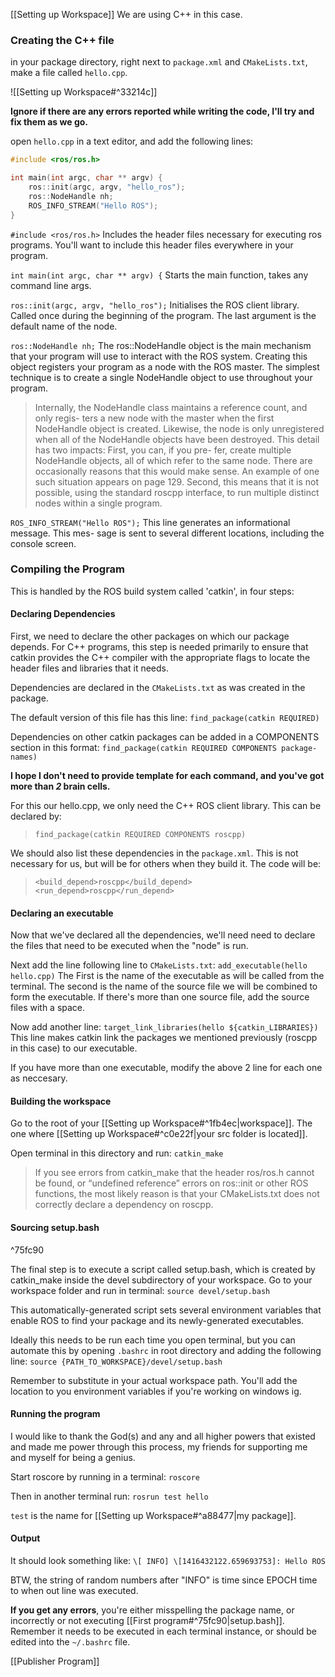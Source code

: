 [[Setting up Workspace]]
We are using C++ in this case.

### Creating the C++ file
in your package directory, right next to `package.xml` and `CMakeLists.txt`, make a file called `hello.cpp`.

![[Setting up Workspace#^33214c]]

<b>Ignore if there are any errors reported while writing the code, I'll try and fix them as we go.</b>

open `hello.cpp` in a text editor, and add the following lines:
```Cpp
#include <ros/ros.h>

int main(int argc, char ** argv) {
	ros::init(argc, argv, "hello_ros");
	ros::NodeHandle nh;
	ROS_INFO_STREAM("Hello ROS");
}

```

`#include <ros/ros.h>`
	Includes the header files necessary for executing ros programs. You'll want to include this header files everywhere in your program.

`int main(int argc, char ** argv) {`
	Starts the main function, takes any command line args.

`ros::init(argc, argv, "hello_ros");`
	Initialises the ROS client library. Called once during the beginning of the program. The last argument is the default name of the node.

`ros::NodeHandle nh;`
	The ros::NodeHandle object is the main mechanism that your program will use to interact with the ROS system. Creating this object registers your program as a node with the ROS master. The simplest technique is to create a single NodeHandle object to use throughout your program.

> 	Internally, the NodeHandle class maintains a reference count, and only regis- ters a new node with the master when the first NodeHandle object is created. Likewise, the node is only unregistered when all of the NodeHandle objects have been destroyed. This detail has two impacts: First, you can, if you pre- fer, create multiple NodeHandle objects, all of which refer to the same node. There are occasionally reasons that this would make sense. An example of one such situation appears on page 129. Second, this means that it is not possible, using the standard roscpp interface, to run multiple distinct nodes within a single program.

`ROS_INFO_STREAM("Hello ROS");` 
	This line generates an informational message. This mes- sage is sent to several different locations, including the console screen.

### Compiling the Program
This is handled by the ROS build system called 'catkin', in four steps:

#### Declaring Dependencies
First, we need to declare the other packages on which our package depends. For C++ programs, this step is needed primarily to ensure that catkin provides the C++ compiler with the appropriate flags to locate the header files and libraries that it needs.

Dependencies are declared in the `CMakeLists.txt` as was created  in the package.

The default version of this file has this line: 
	 `find_package(catkin REQUIRED)`

Dependencies on other catkin packages can be added in a COMPONENTS section in this format:
	`find_package(catkin REQUIRED COMPONENTS package-names)`
	
<b>I hope I don't need to provide template for each command, and you've got more than *2* brain cells.</b>

For this our hello.cpp, we only need the C++ ROS client library. This can be declared by:
>	`find_package(catkin REQUIRED COMPONENTS roscpp)`

We should also list these dependencies in the `package.xml`. This is not necessary for us, but will be for others when they build it. 
The code will be:
>	`<build_depend>roscpp</build_depend>`
>	`<run_depend>roscpp</run_depend>`



#### Declaring an executable
Now that we've declared all the dependencies, we'll need need to declare the files that need to be executed when the "node" is run.

Next add the line following line to `CMakeLists.txt`:
	`add_executable(hello hello.cpp)`
	The First is the name of the executable as will be called from the terminal. The second is the name of the source file we will be combined to form the executable. If there's more than one source file, add the source files with a space. 

Now add another line:
	`target_link_libraries(hello ${catkin_LIBRARIES})`
	This line makes catkin link the packages we mentioned previously (roscpp in this case) to our executable.

If you have more than one executable, modify the above 2 line for each one as neccesary.

#### Building the workspace

Go to the root of your [[Setting up Workspace#^1fb4ec|workspace]]. The one where [[Setting up Workspace#^c0e22f|your src folder is located]].

Open terminal in this directory and run:
	`catkin_make`

>If you see errors from catkin_make that the header ros/ros.h cannot be found, or “undefined reference” errors on ros::init or other ROS functions, the most likely reason is that your CMakeLists.txt does not correctly declare a dependency on roscpp.

#### Sourcing setup.bash

^75fc90

The final step is to execute a script called setup.bash, which is created by catkin_make inside the devel subdirectory of your workspace. Go to your workspace folder and run in terminal: 
	`source devel/setup.bash`

This automatically-generated script sets several environment variables that enable ROS to find your package and its newly-generated executables.

Ideally this needs to be run each time you open terminal, but you can automate this by opening `.bashrc` in root directory and adding the following line: 
	`source {PATH_TO_WORKSPACE}/devel/setup.bash`

Remember to substitute in your actual workspace path. You'll add the location to you environment variables if you're working on windows ig.

#### Running the program

I would like to thank the God(s) and any and all higher powers that existed and made me power through this process, my friends for supporting me and myself for being a genius. 

Start roscore by running in a terminal:
	`roscore`

Then in another terminal run:
	`rosrun test hello`

`test` is the name for [[Setting up Workspace#^a88477|my package]].

#### Output

It should look something like:
	`\[ INFO] \[1416432122.659693753]: Hello ROS`

BTW, the string of random numbers after "INFO" is time since EPOCH time to when out line was executed.

<b>If you get any errors</b>, you're either misspelling the package name, or incorrectly or not executing [[First program#^75fc90|setup.bash]]. Remember it needs to be executed in each terminal instance, or should be edited into the `~/.bashrc` file.

[[Publisher Program]]
